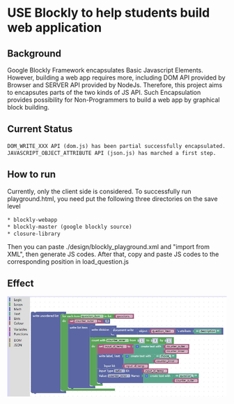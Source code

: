 # USE Blockly to help students build web application

## Background

Google Blockly Framework encapsulates Basic Javascript Elements. However, building a web app requires more, including DOM API
provided by Browser and SERVER API provided by NodeJs. Therefore, this project aims to encapsutes parts of the two kinds of JS API.
Such Encapsulation provides possibility for Non-Programmers to build a web app by graphical block building.

## Current Status

    DOM_WRITE_XXX API (dom.js) has been partial successfully encapsulated.
    JAVASCRIPT_OBJECT_ATTRIBUTE API (json.js) has marched a first step.
    
## How to run

Currently, only the client side is considered. To successfully run playground.html, you need put the following three directories
on the save level

    * blockly-webapp
    * blockly-master (google blockly source)
    * closure-library
   
Then you can paste ./design/blockly_playground.xml and "import from XML", then generate JS codes.
After that, copy and paste JS codes to the corresponding position in load_question.js 

## Effect
![Uhr](/images/Screenshot_1.jpg)